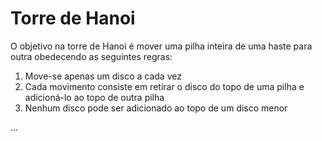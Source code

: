 # Torre de Hanoi

O objetivo na torre de Hanoi é mover uma pilha inteira de uma haste para outra obedecendo as seguintes regras:

1. Move-se apenas um disco a cada vez
2. Cada movimento consiste em retirar o disco do topo de uma pilha e adicioná-lo ao topo de outra pilha
3. Nenhum disco pode ser adicionado ao topo de um disco menor

...